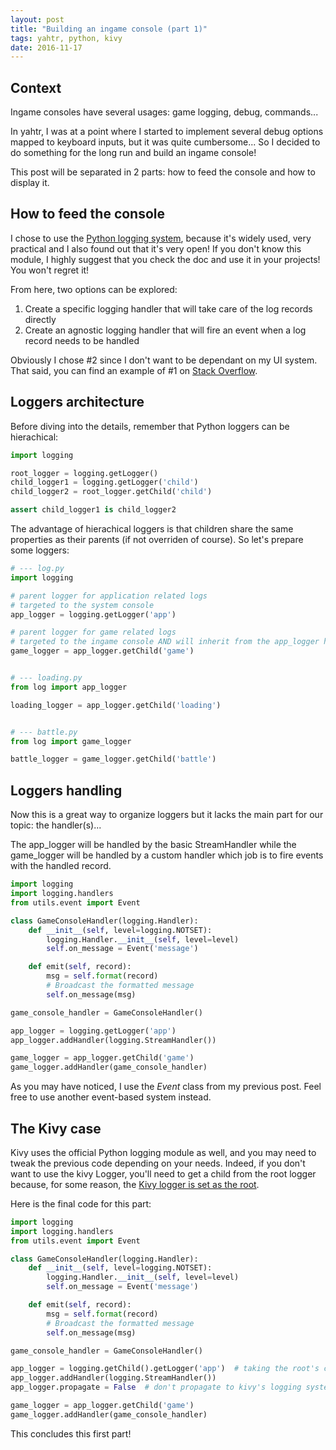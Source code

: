 ```yaml
---
layout: post
title: "Building an ingame console (part 1)"
tags: yahtr, python, kivy
date: 2016-11-17
---
```


## Context

Ingame consoles have several usages: game logging, debug, commands...

In yahtr, I was at a point where I started to implement several debug options mapped to keyboard inputs, but it was quite cumbersome... So I decided to do something for the long run and build an ingame console!

This post will be separated in 2 parts: how to feed the console and how to display it.
<!--more-->

## How to feed the console

I chose to use the [Python logging system](https://docs.python.org/3.6/library/logging.html), because it's widely used, very practical and I also found out that it's very open! If you don't know this module, I highly suggest that you check the doc and use it in your projects! You won't regret it!

From here, two options can be explored:
1. Create a specific logging handler that will take care of the log records directly
2. Create an agnostic logging handler that will fire an event when a log record needs to be handled

Obviously I chose #2 since I don't want to be dependant on my UI system. That said, you can find an example of #1 on [Stack Overflow](http://stackoverflow.com/questions/34539563/how-to-redirect-pythons-logging-output-to-kivy-label#34581893).

## Loggers architecture

Before diving into the details, remember that Python loggers can be hierachical:

```python
import logging

root_logger = logging.getLogger()
child_logger1 = logging.getLogger('child')
child_logger2 = root_logger.getChild('child')

assert child_logger1 is child_logger2
```

The advantage of hierachical loggers is that children share the same properties as their parents (if not overriden of course).
So let's prepare some loggers:

```python
# --- log.py
import logging

# parent logger for application related logs
# targeted to the system console
app_logger = logging.getLogger('app')

# parent logger for game related logs
# targeted to the ingame console AND will inherit from the app_logger handling (system console)
game_logger = app_logger.getChild('game')


# --- loading.py
from log import app_logger

loading_logger = app_logger.getChild('loading')


# --- battle.py
from log import game_logger

battle_logger = game_logger.getChild('battle')
```

## Loggers handling

Now this is a great way to organize loggers but it lacks the main part for our topic: the handler(s)...

The app_logger will be handled by the basic StreamHandler while the game_logger will be handled by a custom handler which job is to fire events with the handled record.

```python
import logging
import logging.handlers
from utils.event import Event

class GameConsoleHandler(logging.Handler):
    def __init__(self, level=logging.NOTSET):
        logging.Handler.__init__(self, level=level)
        self.on_message = Event('message')

    def emit(self, record):
        msg = self.format(record)
        # Broadcast the formatted message
        self.on_message(msg)

game_console_handler = GameConsoleHandler()

app_logger = logging.getLogger('app')
app_logger.addHandler(logging.StreamHandler())

game_logger = app_logger.getChild('game')
game_logger.addHandler(game_console_handler)
```

As you may have noticed, I use the *Event* class from my previous post. Feel free to use another event-based system instead.


## The Kivy case

Kivy uses the official Python logging module as well, and you may need to tweak the previous code depending on your needs. Indeed, if you don't want to use the kivy Logger, you'll need to get a child from the root logger because, for some reason, the [Kivy logger is set as the root](https://github.com/kivy/kivy/blob/master/kivy/logger.py).

Here is the final code for this part:

```python
import logging
import logging.handlers
from utils.event import Event

class GameConsoleHandler(logging.Handler):
    def __init__(self, level=logging.NOTSET):
        logging.Handler.__init__(self, level=level)
        self.on_message = Event('message')

    def emit(self, record):
        msg = self.format(record)
        # Broadcast the formatted message
        self.on_message(msg)

game_console_handler = GameConsoleHandler()

app_logger = logging.getChild().getLogger('app')  # taking the root's child
app_logger.addHandler(logging.StreamHandler())
app_logger.propagate = False  # don't propagate to kivy's logging system

game_logger = app_logger.getChild('game')
game_logger.addHandler(game_console_handler)
```

This concludes this first part!